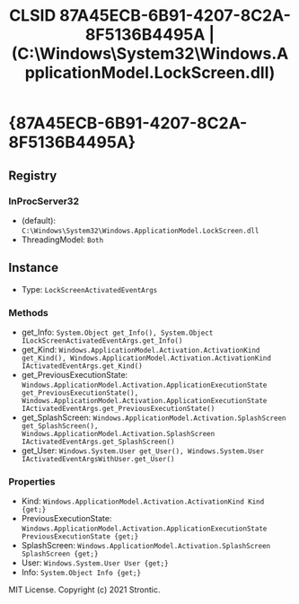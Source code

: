 ﻿---
title: "CLSID 87A45ECB-6B91-4207-8C2A-8F5136B4495A | (C:\\Windows\\System32\\Windows.ApplicationModel.LockScreen.dll)"
excerpt: What is COM-Object CLSID 87A45ECB-6B91-4207-8C2A-8F5136B4495A?
---

# {87A45ECB-6B91-4207-8C2A-8F5136B4495A}


## Registry


### InProcServer32

* (default): `C:\Windows\System32\Windows.ApplicationModel.LockScreen.dll`
* ThreadingModel: `Both`

## Instance

* Type: `LockScreenActivatedEventArgs`

### Methods

* get_Info: `System.Object get_Info(), System.Object ILockScreenActivatedEventArgs.get_Info()`
* get_Kind: `Windows.ApplicationModel.Activation.ActivationKind get_Kind(), Windows.ApplicationModel.Activation.ActivationKind IActivatedEventArgs.get_Kind()`
* get_PreviousExecutionState: `Windows.ApplicationModel.Activation.ApplicationExecutionState get_PreviousExecutionState(), Windows.ApplicationModel.Activation.ApplicationExecutionState IActivatedEventArgs.get_PreviousExecutionState()`
* get_SplashScreen: `Windows.ApplicationModel.Activation.SplashScreen get_SplashScreen(), Windows.ApplicationModel.Activation.SplashScreen IActivatedEventArgs.get_SplashScreen()`
* get_User: `Windows.System.User get_User(), Windows.System.User IActivatedEventArgsWithUser.get_User()`

### Properties

* Kind: `Windows.ApplicationModel.Activation.ActivationKind Kind {get;}`
* PreviousExecutionState: `Windows.ApplicationModel.Activation.ApplicationExecutionState PreviousExecutionState {get;}`
* SplashScreen: `Windows.ApplicationModel.Activation.SplashScreen SplashScreen {get;}`
* User: `Windows.System.User User {get;}`
* Info: `System.Object Info {get;}`

MIT License. Copyright (c) 2021 Strontic.


